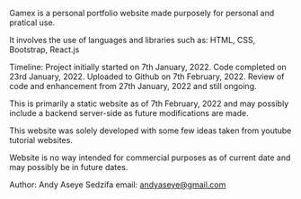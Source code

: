 Gamex is a personal portfolio website made purposely for personal and pratical use.

It involves the use of languages and libraries such as: HTML, CSS, Bootstrap, React.js

Timeline:
Project initially started on 7th January, 2022.
Code completed on 23rd January, 2022.
Uploaded to Github on 7th February, 2022.
Review of code and enhancement from 27th January, 2022 and still ongoing.

This is primarily a static website as of 7th February, 2022 and may possibly include a backend server-side as future modifications are made.

This website was solely developed with some few ideas taken from youtube tutorial websites.

Website is no way intended for commercial purposes as of current date and may possibly be in future dates.

Author: Andy Aseye Sedzifa
email: andyaseye@gmail.com